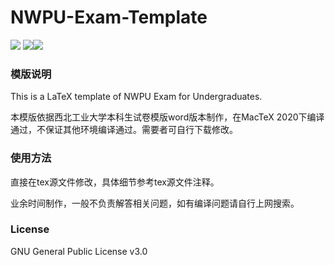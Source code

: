 # NWPU-Exam-Template
![](https://img.shields.io/badge/TeX-template-yellow.svg) ![](https://img.shields.io/badge/license-GNU%20GPL%20v3.0-blue.svg)![](https://img.shields.io/badge/status-complete-brightgreen.svg) 

### 模版说明

This is a LaTeX template of NWPU Exam for Undergraduates. 

本模版依据西北工业大学本科生试卷模版word版本制作，在MacTeX 2020下编译通过，不保证其他环境编译通过。需要者可自行下载修改。

### 使用方法

直接在tex源文件修改，具体细节参考tex源文件注释。

业余时间制作，一般不负责解答相关问题，如有编译问题请自行上网搜索。

### License

GNU General Public License v3.0

